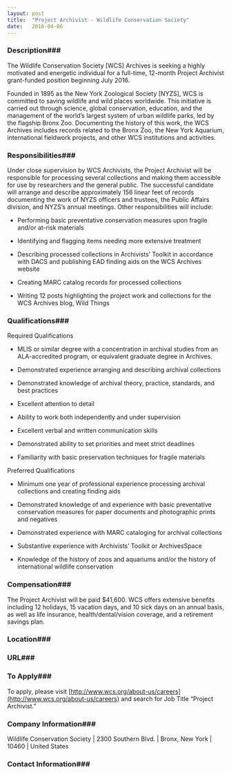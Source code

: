```yaml
---
layout: post
title:  "Project Archivist - Wildlife Conservation Society"
date:   2016-04-06
---
```


### Description###

The Wildlife Conservation Society [WCS] Archives is seeking a highly motivated and energetic individual for a full-time, 12-month Project Archivist grant-funded position beginning July 2016.

Founded in 1895 as the New York Zoological Society [NYZS], WCS is committed to saving wildlife and wild places worldwide. This initiative is carried out through science, global conservation, education, and the management of the world’s largest system of urban wildlife parks, led by the flagship Bronx Zoo. Documenting the history of this work, the WCS Archives includes records related to the Bronx Zoo, the New York Aquarium, international fieldwork projects, and other WCS institutions and activities.


### Responsibilities###

Under close supervision by WCS Archivists, the Project Archivist will be responsible for processing several collections and making them accessible for use by researchers and the general public. The successful candidate will arrange and describe approximately 156 linear feet of records documenting the work of NYZS officers and trustees, the Public Affairs division, and NYZS’s annual meetings.  Other responsibilities will include:

* Performing basic preventative conservation measures upon fragile and/or at-risk materials

* Identifying and flagging items needing more extensive treatment

* Describing processed collections in Archivists’ Toolkit in accordance with DACS and publishing EAD finding aids on the WCS Archives website

* Creating MARC catalog records for processed collections

* Writing 12 posts highlighting the project work and collections for the WCS Archives blog, Wild Things



### Qualifications###

Required Qualifications

* MLIS or similar degree with a concentration in archival studies from an ALA-accredited program, or equivalent graduate degree in Archives.

* Demonstrated experience arranging and describing archival collections

* Demonstrated knowledge of archival theory, practice, standards, and best practices

* Excellent attention to detail

* Ability to work both independently and under supervision

* Excellent verbal and written communication skills

* Demonstrated ability to set priorities and meet strict deadlines

* Familiarity with basic preservation techniques for fragile materials

Preferred Qualifications

* Minimum one year of professional experience processing archival collections and creating finding aids

* Demonstrated knowledge of and experience with basic preventative conservation measures for paper documents and photographic prints and negatives

* Demonstrated experience with MARC cataloging for archival collections

* Substantive experience with Archivists’ Toolkit or ArchivesSpace

* Knowledge of the history of zoos and aquariums and/or the history of international wildlife conservation



### Compensation###

The Project Archivist will be paid $41,600.     WCS offers extensive benefits including 12 holidays, 15 vacation days, and 10 sick days on an annual basis, as well as life insurance, health/dental/vision coverage, and a retirement savings plan.


### Location###




### URL###



### To Apply###

To apply, please visit [http://www.wcs.org/about-us/careers](http://www.wcs.org/about-us/careers) and search for Job Title “Project Archivist.”


### Company Information###

Wildlife Conservation Society | 2300 Southern Blvd. | Bronx, New York | 10460 | United States


### Contact Information###



